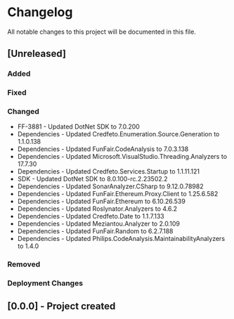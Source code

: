﻿# Changelog
All notable changes to this project will be documented in this file.

<!--
Please ADD ALL Changes to the UNRELEASED SECTION and not a specific release
-->

## [Unreleased]
### Added
### Fixed
### Changed
- FF-3881 - Updated DotNet SDK to 7.0.200
- Dependencies - Updated Credfeto.Enumeration.Source.Generation to 1.1.0.138
- Dependencies - Updated FunFair.CodeAnalysis to 7.0.3.138
- Dependencies - Updated Microsoft.VisualStudio.Threading.Analyzers to 17.7.30
- Dependencies - Updated Credfeto.Services.Startup to 1.1.11.121
- SDK - Updated DotNet SDK to 8.0.100-rc.2.23502.2
- Dependencies - Updated SonarAnalyzer.CSharp to 9.12.0.78982
- Dependencies - Updated FunFair.Ethereum.Proxy.Client to 1.25.6.582
- Dependencies - Updated FunFair.Ethereum to 6.10.26.539
- Dependencies - Updated Roslynator.Analyzers to 4.6.2
- Dependencies - Updated Credfeto.Date to 1.1.7.133
- Dependencies - Updated Meziantou.Analyzer to 2.0.109
- Dependencies - Updated FunFair.Random to 6.2.7.188
- Dependencies - Updated Philips.CodeAnalysis.MaintainabilityAnalyzers to 1.4.0
### Removed
### Deployment Changes

<!--
Releases that have at least been deployed to staging, BUT NOT necessarily released to live.  Changes should be moved from [Unreleased] into here as they are merged into the appropriate release branch
-->
## [0.0.0] - Project created